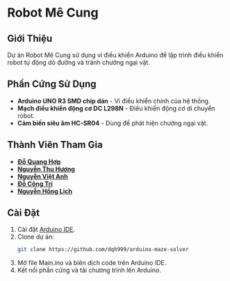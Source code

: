 # Robot Mê Cung

## Giới Thiệu
Dự án Robot Mê Cung sử dụng vi điều khiển Arduino để lập trình điều khiển robot tự động dò đường và tránh chướng ngại vật. 

## Phần Cứng Sử Dụng
- **Arduino UNO R3 SMD chip dán** - Vi điều khiển chính của hệ thống.
- **Mạch điều khiển động cơ DC L298N** - Điều khiển động cơ di chuyển robot.
- **Cảm biến siêu âm HC-SR04** - Dùng để phát hiện chướng ngại vật.

## Thành Viên Tham Gia
- [**Đỗ Quang Hợp**](https://github.com/doquanghop)
- [**Nguyễn Thu Hương**](https://github.com/nguyenthuhuong)
- [**Nguyễn Việt Anh**](https://github.com/DevxVAnh)
- [**Đỗ Công Trí**](https://github.com/docongtri)
- [**Nguyễn Hồng Lịch**](https://github.com/Cry-0)

## Cài Đặt
1. Cài đặt [Arduino IDE](https://www.arduino.cc/en/software).
2. Clone dự án:
   ```bash
   git clone https://github.com/dqh999/arduino-maze-solver
   ```
3. Mở file Main.ino và biên dịch code trên Arduino IDE.
4. Kết nối phần cứng và tải chương trình lên Arduino.


